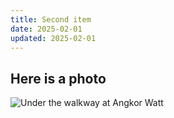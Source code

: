 ```yaml
---
title: Second item
date: 2025-02-01
updated: 2025-02-01
---
```



## Here is a photo

![Under the walkway at Angkor Watt](https://live.staticflickr.com/65535/54290991499_967ee5c033_h_d.jpg)